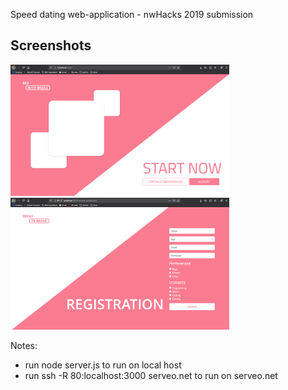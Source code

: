 Speed dating web-application - nwHacks 2019 submission
## Screenshots
<p float="left">
  <img src="Screenshots/Home.png" width="350" />
  <img src="Screenshots/Login.png" width="350" /> 
</p>

Notes:
* run node server.js to run on local host
* run ssh -R 80:localhost:3000 serveo.net to run on serveo.net
